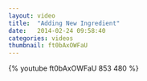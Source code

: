 ```yaml
---
layout: video
title:  "Adding New Ingredient"
date:   2014-02-24 09:58:40
categories: videos
thumbnail: ft0bAxOWFaU
---
```


{% youtube ft0bAxOWFaU 853 480 %}